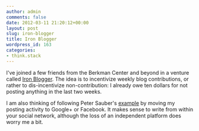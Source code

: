 ```yaml
---
author: admin
comments: false
date: 2012-03-11 21:20:12+00:00
layout: post
slug: iron-blogger
title: Iron Blogger
wordpress_id: 163
categories:
- think.stack
---
```


I've joined a few friends from the Berkman Center and beyond in a venture called [Iron Blogger](http://iron-blogger.mako.cc/). The idea is to incentivize weekly blog contributions, or rather to dis-incentivize non-contribution: I already owe ten dollars for not posting anything in the last two weeks.

<!-- more -->
I am also thinking of following Peter Sauber's [example](https://plus.google.com/u/0/109377556796183035206/posts) by moving my posting activity to Google+ or Facebook. It makes sense to write from within your social network, although the loss of an independent platform does worry me a bit. 
